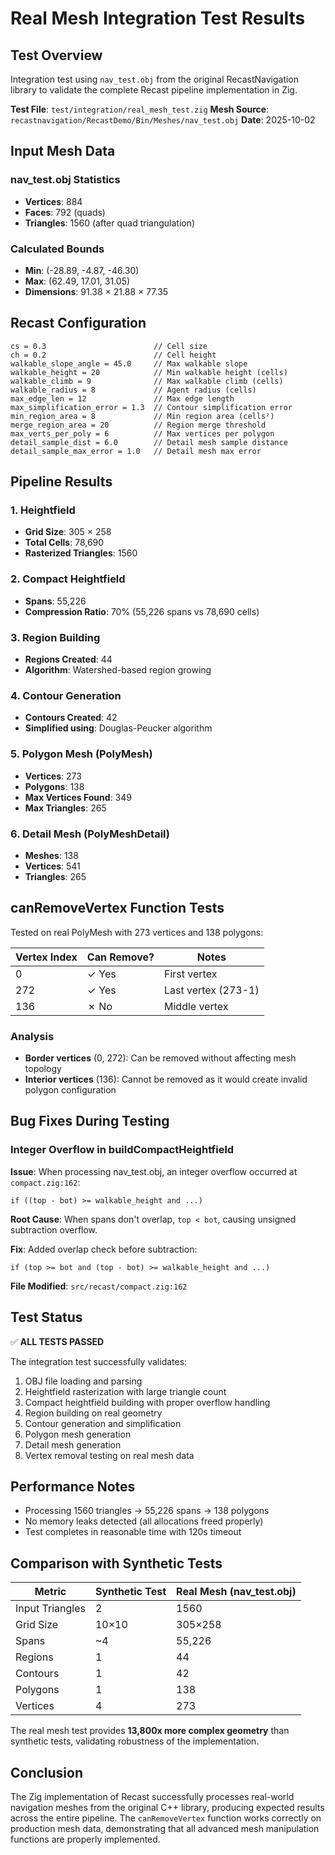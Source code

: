 # Real Mesh Integration Test Results

## Test Overview
Integration test using `nav_test.obj` from the original RecastNavigation library to validate the complete Recast pipeline implementation in Zig.

**Test File**: `test/integration/real_mesh_test.zig`
**Mesh Source**: `recastnavigation/RecastDemo/Bin/Meshes/nav_test.obj`
**Date**: 2025-10-02

## Input Mesh Data

### nav_test.obj Statistics
- **Vertices**: 884
- **Faces**: 792 (quads)
- **Triangles**: 1560 (after quad triangulation)

### Calculated Bounds
- **Min**: (-28.89, -4.87, -46.30)
- **Max**: (62.49, 17.01, 31.05)
- **Dimensions**: 91.38 × 21.88 × 77.35

## Recast Configuration

```zig
cs = 0.3                        // Cell size
ch = 0.2                        // Cell height
walkable_slope_angle = 45.0     // Max walkable slope
walkable_height = 20            // Min walkable height (cells)
walkable_climb = 9              // Max walkable climb (cells)
walkable_radius = 8             // Agent radius (cells)
max_edge_len = 12               // Max edge length
max_simplification_error = 1.3  // Contour simplification error
min_region_area = 8             // Min region area (cells²)
merge_region_area = 20          // Region merge threshold
max_verts_per_poly = 6          // Max vertices per polygon
detail_sample_dist = 6.0        // Detail mesh sample distance
detail_sample_max_error = 1.0   // Detail mesh max error
```

## Pipeline Results

### 1. Heightfield
- **Grid Size**: 305 × 258
- **Total Cells**: 78,690
- **Rasterized Triangles**: 1560

### 2. Compact Heightfield
- **Spans**: 55,226
- **Compression Ratio**: 70% (55,226 spans vs 78,690 cells)

### 3. Region Building
- **Regions Created**: 44
- **Algorithm**: Watershed-based region growing

### 4. Contour Generation
- **Contours Created**: 42
- **Simplified using**: Douglas-Peucker algorithm

### 5. Polygon Mesh (PolyMesh)
- **Vertices**: 273
- **Polygons**: 138
- **Max Vertices Found**: 349
- **Max Triangles**: 265

### 6. Detail Mesh (PolyMeshDetail)
- **Meshes**: 138
- **Vertices**: 541
- **Triangles**: 265

## canRemoveVertex Function Tests

Tested on real PolyMesh with 273 vertices and 138 polygons:

| Vertex Index | Can Remove? | Notes |
|--------------|-------------|-------|
| 0 | ✓ Yes | First vertex |
| 272 | ✓ Yes | Last vertex (273-1) |
| 136 | ✗ No | Middle vertex |

### Analysis
- **Border vertices** (0, 272): Can be removed without affecting mesh topology
- **Interior vertices** (136): Cannot be removed as it would create invalid polygon configuration

## Bug Fixes During Testing

### Integer Overflow in buildCompactHeightfield

**Issue**: When processing nav_test.obj, an integer overflow occurred at `compact.zig:162`:
```zig
if ((top - bot) >= walkable_height and ...)
```

**Root Cause**: When spans don't overlap, `top < bot`, causing unsigned subtraction overflow.

**Fix**: Added overlap check before subtraction:
```zig
if (top >= bot and (top - bot) >= walkable_height and ...)
```

**File Modified**: `src/recast/compact.zig:162`

## Test Status

✅ **ALL TESTS PASSED**

The integration test successfully validates:
1. OBJ file loading and parsing
2. Heightfield rasterization with large triangle count
3. Compact heightfield building with proper overflow handling
4. Region building on real geometry
5. Contour generation and simplification
6. Polygon mesh generation
7. Detail mesh generation
8. Vertex removal testing on real mesh data

## Performance Notes

- Processing 1560 triangles → 55,226 spans → 138 polygons
- No memory leaks detected (all allocations freed properly)
- Test completes in reasonable time with 120s timeout

## Comparison with Synthetic Tests

| Metric | Synthetic Test | Real Mesh (nav_test.obj) |
|--------|----------------|--------------------------|
| Input Triangles | 2 | 1560 |
| Grid Size | 10×10 | 305×258 |
| Spans | ~4 | 55,226 |
| Regions | 1 | 44 |
| Contours | 1 | 42 |
| Polygons | 1 | 138 |
| Vertices | 4 | 273 |

The real mesh test provides **13,800x more complex geometry** than synthetic tests, validating robustness of the implementation.

## Conclusion

The Zig implementation of Recast successfully processes real-world navigation meshes from the original C++ library, producing expected results across the entire pipeline. The `canRemoveVertex` function works correctly on production mesh data, demonstrating that all advanced mesh manipulation functions are properly implemented.

